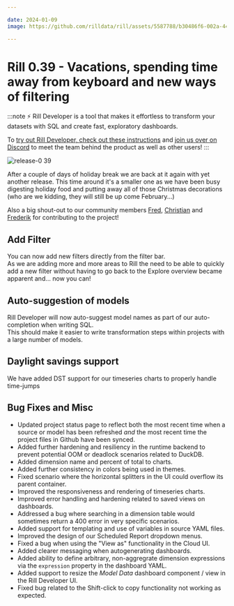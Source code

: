 ```yaml
---

date: 2024-01-09
image: https://github.com/rilldata/rill/assets/5587788/b30486f6-002a-445d-8a1b-955b6ec0066d

---
```


# Rill 0.39 - Vacations, spending time away from keyboard and new ways of filtering

:::note
⚡ Rill Developer is a tool that makes it effortless to transform your datasets with SQL and create fast, exploratory dashboards.

To [try out Rill Developer, check out these instructions](/home/install) and [join us over on Discord](https://bit.ly/3bbcSl9) to meet the team behind the product as well as other users!
:::

![release-0 39](https://cdn.rilldata.com/docs/release-notes/release-0.39-gif)
  
After a couple of days of holiday break we are back at it again with yet another release. This time around it's a smaller one as we have been busy digesting holiday food and putting away all of those Christmas decorations (who are we kidding, they will still be up come February...)

Also a big shout-out to our community members [Fred](https://github.com/fredguth), [Christian](https://github.com/cwarden) and [Frederik](https://github.com/Fredehagelund92) for contributing to the project!

## Add Filter
You can now add new filters directly from the filter bar.  
As we are adding more and more areas to Rill the need to be able to quickly add a new filter without having to go back to the Explore overview became apparent and... now you can!
  
## Auto-suggestion of models
Rill Developer will now auto-suggest model names as part of our auto-completion when writing SQL.  
This should make it easier to write transformation steps within projects with a large number of models.
  
## Daylight savings support
We have added DST support for our timeseries charts to properly handle time-jumps
  
## Bug Fixes and Misc
- Updated project status page to reflect both the most recent time when a source or model has been refreshed _and_ the most recent time the project files in Github have been synced.
- Added further hardening and resiliency in the runtime backend to prevent potential OOM or deadlock scenarios related to DuckDB.
- Added dimension name and percent of total to charts.
- Added further consistency in colors being used in themes.
- Fixed scenario where the horizontal splitters in the UI could overflow its parent container.
- Improved the responsiveness and rendering of timeseries charts.
- Improved error handling and hardening related to saved views on dashboards.
- Addressed a bug where searching in a dimension table would sometimes return a 400 error in very specific scenarios.
- Added support for templating and use of variables in source YAML files.
- Improved the design of our Scheduled Report dropdown menus.
- Fixed a bug when using the "View as" functionality in the Cloud UI.
- Added clearer messaging when autogenerating dashboards.
- Added ability to define arbitrary, non-aggregrate dimension expressions via the `expression` property in the dashboard YAML.
- Added support to resize the _Model Data_ dashboard component / view in the Rill Developer UI.
- Fixed bug related to the Shift-click to copy functionality not working as expected.
